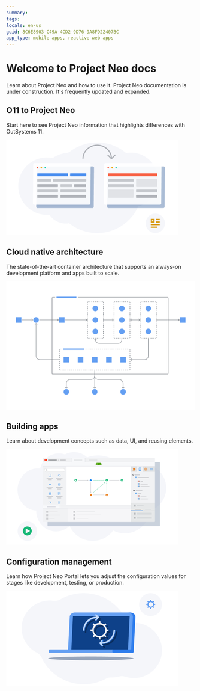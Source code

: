```yaml
---
summary: 
tags:
locale: en-us
guid: 8C6E8903-C49A-4CD2-9D76-9A8FD22407BC
app_type: mobile apps, reactive web apps
---
```


# Welcome to Project Neo docs


Learn about Project Neo and how to use it. Project Neo documentation is under construction. It's frequently updated and expanded.


## O11 to Project Neo

Start here to see Project Neo information that highlights differences with OutSystems 11.

[![](images/welcome-o11-to-neo-illustration.png)](neo-differences.md)

## Cloud native architecture

The state-of-the-art container architecture that supports an always-on development platform and apps built to scale.

[![](images/welcome-cloud-native.png)](architecture/intro.md)

## Building apps

Learn about development concepts such as data, UI, and reusing elements.

[![](images/welcome-build-illustration.png)](building-apps/intro.md)


## Configuration management

Learn how Project Neo Portal lets you adjust the configuration values for stages like development, testing, or production.

[![](images/welcome-config-illustration.png)](configuration-management/configuration-management.md)

